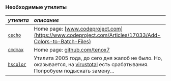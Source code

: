 ### Необходимые утилиты

| _утилита_  | _описание_    |
|:---------- |:------------- |
| [`cecho`](./cecho.b64) | Home page: [www.codeproject.com](https://www.codeproject.com/Articles/17033/Add-Colors-to-Batch-Files) |
| [`cmdmax`](./cmdmax.b64) | Home page: [github.com/tenox7](https://github.com/tenox7/cmdmax) |
| [`hscolor`](./hscolor.b64) | Утилита 2005 года, до сего дня жалоб не было. Но, оказывается, на [virustotal](https://www.virustotal.com/gui/file/e3cd32c1568aa29be5bb6eaa619b0762491b7ed6142f5b4b8ed6e7c8b5c5d714) есть срабатывания. Попробуем подыскать замену... |

